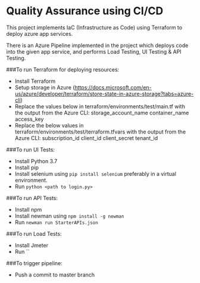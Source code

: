# Quality Assurance using CI/CD

This project implements IaC (Infrastructure as Code) using Terraform to deploy azure app services.

There is an Azure Pipeline implemented in the project which deploys code into the given app service, and performs Load Testing, UI Testing & API Testing.


###To run Terraform for deploying resources:
- Install Terraform
- Setup storage in Azure (https://docs.microsoft.com/en-us/azure/developer/terraform/store-state-in-azure-storage?tabs=azure-cli)
- Replace the values below in terraform/environments/test/main.tf with the output from the Azure CLI:
    storage_account_name
    container_name
    access_key
- Replace the below values in terraform/environments/test/terraform.tfvars with the output from the Azure CLI:
    subscription_id
    client_id
    client_secret
    tenant_id

###To run UI Tests:
- Install Python 3.7
- Install pip
- Install selenium using `pip install selenium` preferably in a virtual environment.
- Run `python <path to login.py>`


###To run API Tests:
- Install npm
- Install newman using `npm install -g newman`
- Run `newman run StarterAPIs.json`

###To run Load Tests:
- Install Jmeter
- Run ``

###To trigger pipeline:
- Push a commit to master branch